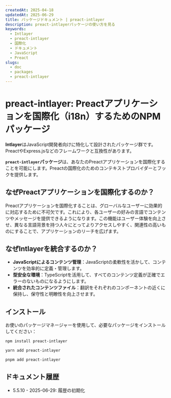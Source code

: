 ```yaml
---
createdAt: 2025-04-18
updatedAt: 2025-06-29
title: パッケージドキュメント | preact-intlayer
description: preact-intlayerパッケージの使い方を見る
keywords:
  - Intlayer
  - preact-intlayer
  - 国際化
  - ドキュメント
  - JavaScript
  - Preact
slugs:
  - doc
  - packages
  - preact-intlayer
---
```


# preact-intlayer: Preactアプリケーションを国際化（i18n）するためのNPMパッケージ

**Intlayer**はJavaScript開発者向けに特化して設計されたパッケージ群です。PreactやExpress.jsなどのフレームワークと互換性があります。

**`preact-intlayer`パッケージ**は、あなたのPreactアプリケーションを国際化することを可能にします。Preactの国際化のためのコンテキストプロバイダーとフックを提供します。

## なぜPreactアプリケーションを国際化するのか？

Preactアプリケーションを国際化することは、グローバルなユーザーに効果的に対応するために不可欠です。これにより、各ユーザーの好みの言語でコンテンツやメッセージを提供できるようになります。この機能はユーザー体験を向上させ、異なる言語背景を持つ人々にとってよりアクセスしやすく、関連性の高いものにすることで、アプリケーションのリーチを広げます。

## なぜIntlayerを統合するのか？

- **JavaScriptによるコンテンツ管理**：JavaScriptの柔軟性を活かして、コンテンツを効率的に定義・管理します。
- **型安全な環境**：TypeScriptを活用して、すべてのコンテンツ定義が正確でエラーのないものになるようにします。
- **統合されたコンテンツファイル**：翻訳をそれぞれのコンポーネントの近くに保持し、保守性と明瞭性を向上させます。

## インストール

お使いのパッケージマネージャーを使用して、必要なパッケージをインストールしてください：

```bash packageManager="npm"
npm install preact-intlayer
```

```bash packageManager="yarn"
yarn add preact-intlayer
```

```bash packageManager="pnpm"
pnpm add preact-intlayer
```

## ドキュメント履歴

- 5.5.10 - 2025-06-29: 履歴の初期化

